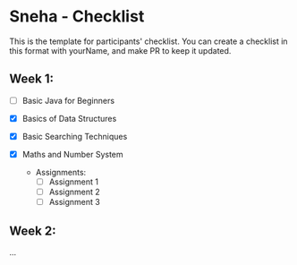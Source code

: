 # Sneha - Checklist
This is the template for participants' checklist. You can create a checklist in this format with yourName, and make PR to keep it updated.

## Week 1:

- [ ] Basic Java for Beginners
- [x] Basics of Data Structures
- [x] Basic Searching Techniques
- [x] Maths and Number System

  * Assignments:
    - [ ] Assignment 1
    - [ ] Assignment 2
    - [ ] Assignment 3

 ## Week 2:
...

